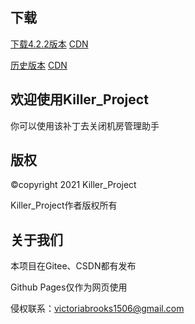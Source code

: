 
## 下载

[下载4.2.2版本](https://github-releases.githubusercontent.com/352248176/108cdc00-90d6-11eb-8bae-a0166c0acad6?X-Amz-Algorithm=AWS4-HMAC-SHA256&X-Amz-Credential=AKIAIWNJYAX4CSVEH53A%2F20210330%2Fus-east-1%2Fs3%2Faws4_request&X-Amz-Date=20210330T023141Z&X-Amz-Expires=300&X-Amz-Signature=9af11e19f9035b9f2f53bcb2c162ea83b14264b6830db696008c68afc0370e3a&X-Amz-SignedHeaders=host&actor_id=81072191&key_id=0&repo_id=352248176&response-content-disposition=attachment%3B%20filename%3DKiller_4.2.2.zip&response-content-type=application%2Foctet-stream)
[CDN](https://files.gitee.com/group1/M00/18/58/CgAAEmBfO22ADtPCAJtBBA9Am0o278.zip?token=4e919ab36b6bf86d0bc3874b17eb54fe&ts=1617071866&attname=Killer_4.2.2.zip&disposition=attachment)

[历史版本](https://github.com/killerprojecte/Killer_Project/releases)
[CDN](https://gitee.com/KillerProject/Killer-Project/releases)
## 欢迎使用Killer_Project

你可以使用该补丁去关闭机房管理助手

## 版权

©copyright 2021 Killer_Project

Killer_Project作者版权所有

## 关于我们

本项目在Gitee、CSDN都有发布

Github Pages仅作为网页使用

侵权联系：victoriabrooks1506@gmail.com

